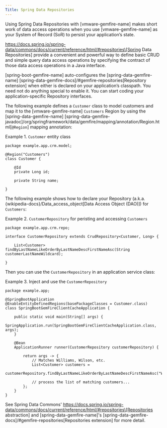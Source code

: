 ```yaml
---
Title: Spring Data Repositories
---
```


<!-- 
 Copyright (c) VMware, Inc. 2022. All rights reserved.
 Licensed to the Apache Software Foundation (ASF) under one or more contributor license
 agreements. See the NOTICE file distributed with this work for additional information regarding
 copyright ownership. The ASF licenses this file to You under the Apache License, Version 2.0 (the
 "License"); you may not use this file except in compliance with the License. You may obtain a
 copy of the License at
 
 http://www.apache.org/licenses/LICENSE-2.0
 
 Unless required by applicable law or agreed to in writing, software distributed under the License
 is distributed on an "AS IS" BASIS, WITHOUT WARRANTIES OR CONDITIONS OF ANY KIND, either express
 or implied. See the License for the specific language governing permissions and limitations under
 the License.
-->



Using Spring Data Repositories with [vmware-gemfire-name] makes short
work of data access operations when you use [vmware-gemfire-name] as
your System of Record (SoR) to persist your application’s state.





https://docs.spring.io/spring-data/commons/docs/current/reference/html/#repositories\[Spring Data
Repositories\] provide a convenient and powerful way to define basic
CRUD and simple query data access operations by specifying the contract
of those data access operations in a Java interface.





[spring-boot-gemfire-name] auto-configures the [spring-data-gemfire-name]
[spring-data-gemfire-docs]/#gemfire-repositories\[Repository
extension\] when either is declared on your application’s classpath. You
need not do anything special to enable it. You can start coding your
application-specific Repository interfaces.





The following example defines a `Customer` class to model customers and
map it to the [vmware-gemfire-name] `Customers` Region by using the [spring-data-gemfire-name]
[spring-data-gemfire-javadoc]/org/springframework/data/gemfire/mapping/annotation/Region.html\[`@Region`\]
mapping annotation:







Example 1. `Customer` entity class









``` highlight
package example.app.crm.model;

@Region("Customers")
class Customer {

    @Id
    private Long id;

    private String name;

}
```











The following example shows how to declare your Repository (a.k.a.
{wikipedia-docs}/Data_access_object\[Data Access Object (DAO)\]) for
`Customers`:







Example 2. `CustomerRepository` for peristing and accessing `Customers`









``` highlight
package example.app.crm.repo;

interface CustomerRepository extends CrudRepository<Customer, Long> {

    List<Customer> findByLastNameLikeOrderByLastNameDescFirstNameAsc(String customerLastNameWildcard);

}
```











Then you can use the `CustomerRepository` in an application service
class:







Example 3. Inject and use the `CustomerRepository`









``` highlight
package example.app;

@SpringBootApplication
@EnableEntityDefinedRegions(basePackageClasses = Customer.class)
class SpringBootGemFireClientCacheApplication {

    public static void main(String[] args) {
        SpringApplication.run(SpringBootGemFireClientCacheApplication.class, args);
    }

    @Bean
    ApplicationRunner runner(CustomerRepository customerRepository) {

        return args -> {
            // Matches Williams, Wilson, etc.
            List<Customer> customers =
                    customerRepository.findByLastNameLikeOrderByLastNameDescFirstNameAsc("Wil%");

            // process the list of matching customers...
        };
    }
}
```











See Spring Data Commons'
https://docs.spring.io/spring-data/commons/docs/current/reference/html/#repositories\[Repositories
abstraction\] and [spring-data-gemfire-name]'s
[spring-data-gemfire-docs]/#gemfire-repositories\[Repositories
extension\] for more detail.









<div id="footer">

<div id="footer-text">



